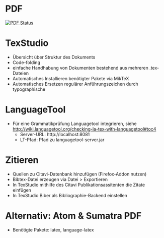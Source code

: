 # PDF

[![PDF Status](https://www.sharelatex.com/github/repos/Alexander-Wilms/LaTeX-thesis/builds/latest/badge.svg)](https://www.sharelatex.com/github/repos/Alexander-Wilms/LaTeX-thesis/builds/latest/output.pdf)

# TexStudio
* Übersicht über Struktur des Dokuments
* Code-folding
* einfache Handhabung von Dokumenten bestehend aus mehreren .tex-Dateien
* Automatisches Installieren benötigter Pakete via MikTeX
* Automatisches Ersetzen regulärer Anführungszeichen durch typographische

# LanguageTool
* Für eine Grammatikprüfung Languagetool integrieren, siehe http://wiki.languagetool.org/checking-la-tex-with-languagetool#toc4
	* Server-URL: http://localhost:8081
	* LT-Pfad: Pfad zu languagetool-server.jar

# Zitieren
* Quellen zu Citavi-Datenbank hinzufügen (Firefox-Addon nutzen)
* Bibtex-Datei erzeugen via Datei > Exportieren
* In TexStudio mithilfe des Citavi Publikationsassitenten die Zitate einfügen
* In TexStudio Biber als Bibliographie-Backend einstellen

# Alternativ: Atom & Sumatra PDF
* Benötigte Pakete: latex, language-latex

